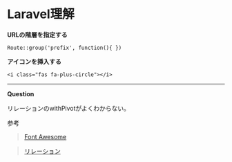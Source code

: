 # Laravel理解

__URLの階層を指定する__


`Route::group('prefix', function(){
})`

__アイコンを挿入する__

`<i class="fas fa-plus-circle"></i>`

___

__Question__

リレーションのwithPivotがよくわからない。

参考
>[Font Awesome](https://fontawesome.com/icons?d=gallery)

>[リレーション](https://readouble.com/laravel/6.x/ja/eloquent-relationships.html)

>[]()
